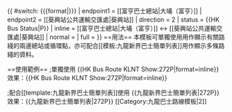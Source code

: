{{ #switch: {{{format|}}}
  | endpoint1 = [[富亨巴士總站|大埔（富亨）]]
  | endpoint2 = [[葵興站公共運輸交匯處|葵興站]]
  | direction = 2
  | status = {{HK Bus Status|P}}
  | inline = [[富亨巴士總站|大埔（富亨）]] ↔ [[葵興站公共運輸交匯處|葵興站]]
  | normal = 
  | full =
}}<noinclude>
==用法==
本模板可單獨使用用作顯示有關路綫的兩邊總站或循環點，亦可配合[[模板:九龍新界巴士簡單列表]]用作顯示多條路綫的資料。

==使用範例==
;單獨使用
<nowiki>{{HK Bus Route KLNT Show:272P|format=inline}}</nowiki><br>
效果：{{HK Bus Route KLNT Show:272P|format=inline}}

;配合[[template:九龍新界巴士簡單列表]]使用
<nowiki>{{九龍新界巴士簡單列表|272P}}</nowiki>
效果：{{九龍新界巴士簡單列表|272P}}
[[Category:九龍巴士路線模板|2]]</noinclude>